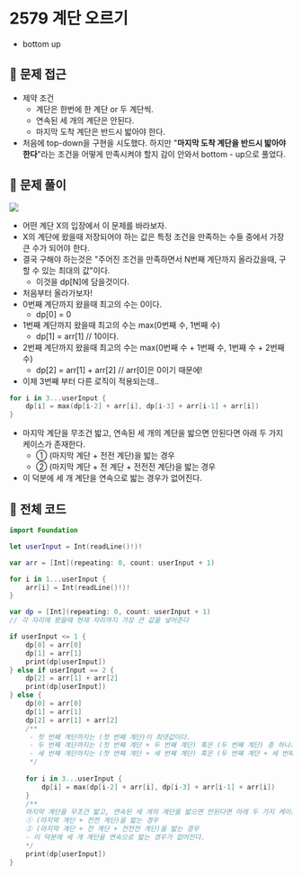 # 2579 계단 오르기
- bottom up

## 🍎 문제 접근
- 제약 조건
    - 계단은 한번에 한 계단 or 두 계단씩.
    - 연속된 세 개의 계단은 안된다.
    - 마지막 도착 계단은 반드시 밟아야 한다.
- 처음에 top-down을 구현을 시도했다. 하지만 "**마지막 도착 계단을 반드시 밟아야 한다**"라는 조건을 어떻게 만족시켜야 할지 감이 안와서 bottom - up으로 풀었다.

## 🍎 문제 풀이
![](https://i.imgur.com/wO50vTd.png)
- 어떤 계단 X의 입장에서 이 문제를 바라보자.
- X의 계단에 왔을때 저장되어야 하는 값은 특정 조건을 만족하는 수들 중에서 가장 큰 수가 되어야 한다.
- 결국 구해야 하는것은 "주어진 조건을 만족하면서 N번째 계단까지 올라갔을때, 구할 수 있는 최대의 값"이다.
    - 이것을 dp[N]에 담을것이다.
- 처음부터 올라가보자!
- 0번째 계단까지 왔을때 최고의 수는 0이다.
    - dp[0] = 0
- 1번째 계단까지 왔을때 최고의 수는 max(0번째 수, 1번째 수)
    - dp[1] = arr[1] // 10이다.
- 2번째 계단까지 왔을때 최고의 수는 max(0번째 수 + 1번째 수, 1번째 수 + 2번째 수)
    - dp[2] = arr[1] + arr[2] // arr[0]은 0이기 때문에!
- 이제 3번째 부터 다른 로직이 적용되는데..
```swift
for i in 3...userInput {
    dp[i] = max(dp[i-2] + arr[i], dp[i-3] + arr[i-1] + arr[i])
}
```
- 마지막 계단을 무조건 밟고, 연속된 세 개의 계단을 밟으면 안된다면 아래 두 가지 케이스가 존재한다.
    - ① (마지막 계단 + 전전 계단)을 밟는 경우
    - ② (마지막 계단 + 전 계단 + 전전전 계단)을 밟는 경우
- 이 덕분에 세 개 계단을 연속으로 밟는 경우가 없어진다.

## 🍎 전체 코드
```swift
import Foundation

let userInput = Int(readLine()!)!

var arr = [Int](repeating: 0, count: userInput + 1)

for i in 1...userInput {
    arr[i] = Int(readLine()!)!
}

var dp = [Int](repeating: 0, count: userInput + 1)
// 각 자리에 왔을때 현재 자리까지 가장 큰 값을 넣어준다

if userInput <= 1 {
    dp[0] = arr[0]
    dp[1] = arr[1]
    print(dp[userInput])
} else if userInput == 2 {
    dp[2] = arr[1] + arr[2]
    print(dp[userInput])
} else {
    dp[0] = arr[0]
    dp[1] = arr[1]
    dp[2] = arr[1] + arr[2]
    /**
     - 첫 번째 계단까지는 (첫 번째 계단)이 최댓값이다.
     - 두 번째 계단까지는 (첫 번째 계단 + 두 번째 계단) 혹은 (두 번째 계단) 중 하나가 최댓값이다.
     - 세 번째 계단까지는 (첫 번째 계단 + 세 번째 계단) 혹은 (두 번째 계단 + 세 번째 단계) 중 하나가 최댓값이다.
     */
    
    for i in 3...userInput {
        dp[i] = max(dp[i-2] + arr[i], dp[i-3] + arr[i-1] + arr[i])
    }
    /**
    마지막 계단을 무조건 밟고, 연속된 세 개의 계단을 밟으면 안된다면 아래 두 가지 케이스가 존재한다.
    ① (마지막 계단 + 전전 계단)을 밟는 경우
    ② (마지막 계단 + 전 계단 + 전전전 계단)을 밟는 경우
    - 이 덕분에 세 개 계단을 연속으로 밟는 경우가 없어진다.
    */
    print(dp[userInput])
}
```
